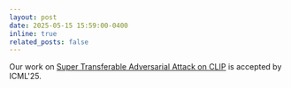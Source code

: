 ```yaml
---
layout: post
date: 2025-05-15 15:59:00-0400
inline: true
related_posts: false
---
```


Our work on [Super Transferable Adversarial Attack on CLIP](https://arxiv.org/abs/2505.05528) is accepted by ICML'25.